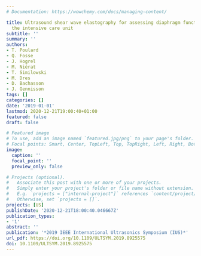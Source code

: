 ```yaml
---
# Documentation: https://wowchemy.com/docs/managing-content/

title: Ultrasound shear wave elastography for assessing diaphragm function within
  the intensive care unit
subtitle: ''
summary: ''
authors:
- T. Poulard
- Q. Fosse
- J. Hogrel
- M. Niérat
- T. Similowski
- M. Dres
- D. Bachasson
- J. Gennisson
tags: []
categories: []
date: '2019-01-01'
lastmod: 2020-12-21T19:00:40+01:00
featured: false
draft: false

# Featured image
# To use, add an image named `featured.jpg/png` to your page's folder.
# Focal points: Smart, Center, TopLeft, Top, TopRight, Left, Right, BottomLeft, Bottom, BottomRight.
image:
  caption: ''
  focal_point: ''
  preview_only: false

# Projects (optional).
#   Associate this post with one or more of your projects.
#   Simply enter your project's folder or file name without extension.
#   E.g. `projects = ["internal-project"]` references `content/project/deep-learning/index.md`.
#   Otherwise, set `projects = []`.
projects: [US]
publishDate: '2020-12-21T18:00:40.046667Z'
publication_types:
- '1'
abstract: ''
publication: '*2019 IEEE International Ultrasonics Symposium (IUS)*'
url_pdf: https://doi.org/10.1109/ULTSYM.2019.8925575
doi: 10.1109/ULTSYM.2019.8925575
---
```

